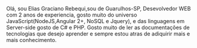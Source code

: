 Olá, sou Elias Graciano Rebequi,sou de Guarulhos-SP, Desevolvedor WEB com 2 anos de experiencia, gosto muito do universo JavaScript(NodeJS,Angular 2+, NoSQL e Jquery),
e das linguagens em Server-side gosto de C# e PHP.
Gosto muito de ler as documentações de tecnologias que desejo aprender e sempre estou atras de adiquirir mais e mais conhecimento.

